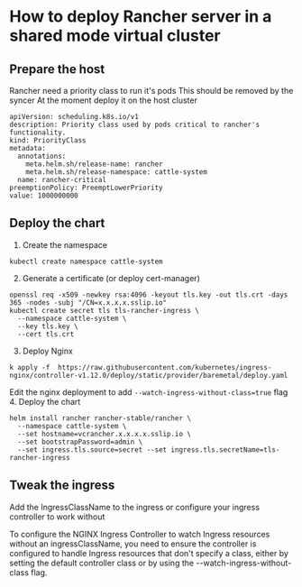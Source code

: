 # How to deploy Rancher server in a shared mode virtual cluster

## Prepare the host
Rancher need a priority class to run it's pods 
This should be removed by the syncer 
At the moment deploy it on the host cluster

```
apiVersion: scheduling.k8s.io/v1
description: Priority class used by pods critical to rancher's functionality.
kind: PriorityClass
metadata:
  annotations:
    meta.helm.sh/release-name: rancher
    meta.helm.sh/release-namespace: cattle-system
  name: rancher-critical
preemptionPolicy: PreemptLowerPriority
value: 1000000000

```
## Deploy the chart
1. Create the namespace
```
kubectl create namespace cattle-system
```
2. Generate a certificate (or deploy cert-manager)
```
openssl req -x509 -newkey rsa:4096 -keyout tls.key -out tls.crt -days 365 -nodes -subj "/CN=x.x.x.x.sslip.io"
kubectl create secret tls tls-rancher-ingress \
  --namespace cattle-system \
  --key tls.key \
  --cert tls.crt
```
3. Deploy Nginx
```
k apply -f  https://raw.githubusercontent.com/kubernetes/ingress-nginx/controller-v1.12.0/deploy/static/provider/baremetal/deploy.yaml
```
Edit the nginx deployment to add `--watch-ingress-without-class=true` flag
4. Deploy the chart
```
helm install rancher rancher-stable/rancher \
  --namespace cattle-system \
  --set hostname=vcrancher.x.x.x.x.sslip.io \
  --set bootstrapPassword=admin \
  --set ingress.tls.source=secret --set ingress.tls.secretName=tls-rancher-ingress
```
## Tweak the ingress
Add the IngressClassName to the ingress or configure your ingress controller to work without

To configure the NGINX Ingress Controller to watch Ingress resources without an ingressClassName, you need to ensure the controller is configured to handle Ingress resources that don't specify a class, either by setting the default controller class or by using the --watch-ingress-without-class flag. 
